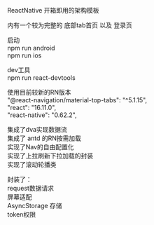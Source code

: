 ReactNative 开箱即用的架构模板  
  
内有一个较为完整的 底部tab首页 以及 登录页  
  
启动   
npm run android  
npm run ios  
  
dev工具  
npm run react-devtools  
  
使用目前较新的RN版本  
   "@react-navigation/material-top-tabs": "^5.1.15",  
   "react": "16.11.0",  
   "react-native": "0.62.2",  
  
集成了dva实现数据流  
集成了 antd 的RN按需加载  
实现了Nav的自由配置化  
实现了上拉刷新下拉加载的封装  
实现了滚动轮播类  
  
  
封装了：  
request数据请求  
屏幕适配  
AsyncStorage 存储  
token权限  
